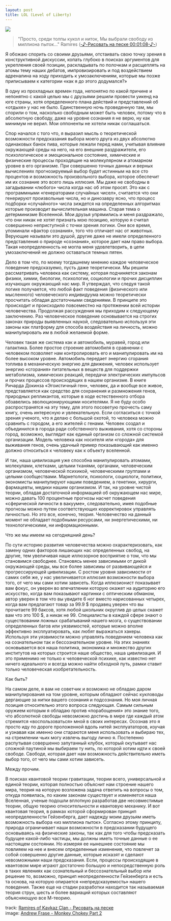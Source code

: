```yaml
---
layout: post
title: LOL (Level of Liberty)
---
```


![](https://farm6.staticflickr.com/5285/5343606871_1fc65d6624.jpg)

> "Просто, среди толпы кукол и ниток, Мы выбрали свободу из миллиона пыток..." Ramires ([-♪-Рисовать на песке 00:01:08-♪-](http://www.youtube.com/watch?v=ipnyo6gVWZs&feature=player_detailpage#t=69s))

Я обожаю спорить со своими друзьями, отстаивать свою точку зрения в конструктивной дискуссии, копать глубоко в поисках аргументов для укрепления своей позиции, раскладывать по полочкам и расщеплять на атомы тему наших дебатов, импровизировать и под воздействием адреналина на ходу приходить к умозаключениям, которые мы позже приписываем к категории «как я до этого додумался?»

В одну из прохладных времен года, непонятно по какой причине и непонятно с какой целью мы с друзьями решили провести уикенд на юге страны, хотя определенного плана действий и представлений об «отдыхе» у нас не было. Единственную ночь проведенную там, мы спорили о том, насколько свободным может быть человек, потому что в абсолютную свободу, даже на уровне сознания я не верю, ну как минимум не верил. Мои оппоненты не хотели никак соглашаться.

Спор начался с того что, я выразил мысль о теоретической возможности предсказания выбора моего друга из двух абсолютно одинаковых банок пива, которые лежали перед нами, учитывая влияние окружающей среды на него, на его внешние раздражители, его психологическое и эмоциональное состояние, химические и физические процессы проходящие на молекулярном и атомарном уровне в его организме. При совершенно точных данных и верных вычислениях прогнозируемый выбор будет истинным на все сто процентов и возможность произвольного выбора, которое обеспечит им их сознание это всего лишь иллюзия. Мы даже не свободны в загадывании «любого» числа когда нас об этом просят. Это как с программными «генераторами случайных чисел», считается что они генерируют произвольные числа, но и динозавру ясно, что процесс подборки «случайного» числа зиждется на определенных алгоритмах которые производит вычислительная машина. Старая тема о детерминизме Вселенной. Мои друзья упрямились и меня раздражало, что они никак не хотят признать мою позицию, которую я считал совершенно неприступной с точки зрения логики. Они все время, упоминали «фактор сознания», того что отличает нас от животных. Верующие называли это душой, другие даже не имели определенного представления о природе «сознания», которое дает нам право выбора. Такая неопределенность не могла меня удовлетворить, в цепи умозаключений не должно оставаться темных пятен.

Дело в том что, по моему тогдашнему мнению каждое человеческое поведение предсказуемо, пусть даже теоретически. Мы решили рассматривать человека как систему, которая подчиняется законам физики, химии, биологии, психологии, социологии и прочих дисциплин изучающих окружающий нас мир. Я утверждал, что следуя такой логике получается, что любой факт поведения (физического или мысленного) человеческого индивидуума можно теоретически просчитать обладая достаточными сведениями. В принципе это происходит и происходило повсеместно на протяжении всей истории человечества. Продолжая рассуждения мы приходим к следующему заключению. Раз человеческое поведение основывается на строгих законах природы выявленных наукой, следовательно используя эти законы как платформу для способа воздействия на личность, можно манипулировать им в любой желаемой форме.

Человек такая же система как и автомобиль, муравей, город или галактика. Более простое строение автомобиля в сравнении с человеком позволяет нам контролировать его и манипулировать им на более высоком уровне. Автомобиль передает энергию сгорания топлива в механическую энергию для движения, человек использует энергию «сгорания» питательных в веществ для поддержки метаболизма, химических реакций, передачи электрических импульсов и прочих процессов происходящих в нашем организме. В книге Ричарда Докинза «Эгоистичный ген», человек, да и вообще все живое, представляется как средство для сохранения и размножения генов, природных репликантов, которые в ходе естественного отбора обзавелись эволюционирующими носителями. Я не буду особо распространятся на эту тему, для этого посоветую прочесть саму книгу, очень интересную и увлекательную. Если согласиться с точкой зрения ученого, что я делаю с большой охотой, то человека можно сравнить с городом, а его жителей с генами. Человек создал и объединился в города ради собственного выживания, хотя со стороны город, возможно, выглядит как единый организм со сложной системой организации. Модель человека как носителя или «города» для выживания генов, очень удачный пример показывающий как именно должно относиться к человеку как к объекту вселенной.

И так, наша цивилизация уже способна манипулировать атомами, молекулами, клетками, целыми тканями, органами, человеческим организмом, человеческой психикой, человеческими группами и целыми сообществами. Маркетологи, психологи, социологи, политики, экономисты манипулируют нашим поведением, а генетики, хирурги, фармацевты, медики нашим организмом. И так, на уровне чистой теории, обладая достаточной информацией об окружающем нас мире, можно давать 100 процентные прогнозы насчет поведения «сферической личности в вакууме», следовательно, имея подобные прогнозы можно путем соответствующих корректировок управлять личностью. Но это все, конечно, теория. Человечество на данный момент не обладает подобными ресурсами, ни энергетическими, ни технологическими, ни информационными.

Что же мы имеем на сегодняшний день?

По сути историю развития человечества можно охарактеризовать, как замену одних факторов лишающих нас определенных свобод, на другие, тем увеличивая наше иллюзорное восприятие о том, что мы становимся свободнее. Становясь менее зависимыми от дикой окружающей среды, мы все более зависимы от развивающейся и прогрессирующей цивилизации. С ростом уровня зависимости от самих себя же, у нас увеличивается иллюзия возможности выбора того, от чего мы сами хотим зависеть. Когда иллюзионист показывает вам фокус, он уверен во впечатлении которую окажет на аудиторию его искусство, когда вам показывают картинки с оптическим обманом, автор уверен в том что вы увидите 6 ног вместо нарисованных четырех, когда вам предлагают товар за 99.9 $ продавец уверен что вы прочитаете 99 баксов, хотя любой школьник округлив до целых скажет вам что это 100 $, а никак не 99\. Специалисты в каждой сфере знают о существовании ложных срабатываний нашего мозга, о существовании определенных багов или уязвимостей, которые можно вполне эффективно эксплуатировать, как любят выражаться хакеры. Используя эти уязвимости можно управлять поведением человека как на сознательном так и бессознательном уровне. На этих знаниях основывается вся наша политика, экономика и множество других институтов на которых строится наше общество, наша цивилизация. И это применимо не только к человеческой психике, как известно нет ничего идеального и всегда можно найти обходной путь, рамки ставит только человеческая изобретательность.

Как быть?

На самом деле, я вам не советчик и возможно не обладаю даром манипулирования на том уровне, которым обладают сейчас кукловоды дергающие за нитки вашего сознания и подсознания. Но моя личная позиция относительно этого вопроса следующая. Самым сильным оружием которым я обладаю против «порабощения» это знание того, что абсолютной свободы невозможно достичь в мире где каждый атом стремится «воспользоваться» мной в своих интересах. Осознав это я просто иду по дороге проложенной вдоль нитей эксплуататоров, изучая и узнавая как именно они стараются меня использовать и выбираю тех, на стремлении чьих могу извлечь выгоду лично я. Постепенно распутывая совершенно запутанный клубок, который окутывает нас сложной паутиной мы выбираем ту нить, по которой хотим идти к своей свободе. Свободе, которая дает нам возможность действительно иметь выбор того, от чего мы сами хотим зависеть.

Между прочим.

В поисках квантовой теории гравитации, теории всего, универсальной и единой теории, которая полностью объяснит нам строение нашего мира, теория на которую возложена задача ответить на вопросы о том, откуда появилась, по каким законам существует и изменяется наша Вселенная, ученые подошли вплотную разработав две несовместимые теории, общую теорию относительности и квантовую механику. И вот квантовая теория, в рамках которой сформирован принцип неопределенности Гейзенберга, дает надежду моим друзьям иметь возможность выбора «из миллиона пыток». Согласно этому принципу, природа ограничивает наши возможности в предсказании будущего основываясь на физические законы, так как для того чтобы предсказать будущее какой-либо частицы, мы должны иметь точные данные о ее настоящем состоянии. Но измеряя ее нынешнее состояние мы повлияем на нее и внесем определенные изменения, что повлечет за собой совершенно другие данные, которые исказят и сделают невозможными наши предсказания. Если, процессы происходящие в квантовом мире играют достаточно большую и непосредственную роль в таких явлениях как сознательный и бессознательный выбор или решение то, возможно, принцип неопределенности Гейзенберга и есть та основа, на которую опирается «непредсказуемость» нашего поведения. Также еще на стадии разработки находится так называемая теория струн, шесть и более вариаций которых составляют объясняющую все М-теорию.

track: [Ramires of Kavkaz Clan - Рисовать на песке](http://youtu.be/ipnyo6gVWZs)<br>
image: [Andrew Frase - Monkey Chokey Part 2](http://www.flickr.com/photos/andywfraser/5343606871/)
